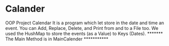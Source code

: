 # Calander
 OOP Project Calendar
It is a program which let store in the date and time an event. You can Add, Replace, Delete, and Print from and to a File too.
We used the HushMap to store the events (as a Value) to Keys (Dates).
******* The Main Method is in MainCalender ***********
